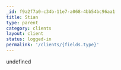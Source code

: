 ```yaml
---
_id: f9a2f7a0-c34b-11e7-a068-4bb54bc96aa1
title: Stian
type: parent
category: clients
layout: client
status: logged-in
permalink: '/clients/{fields.type}'
---
```

undefined
